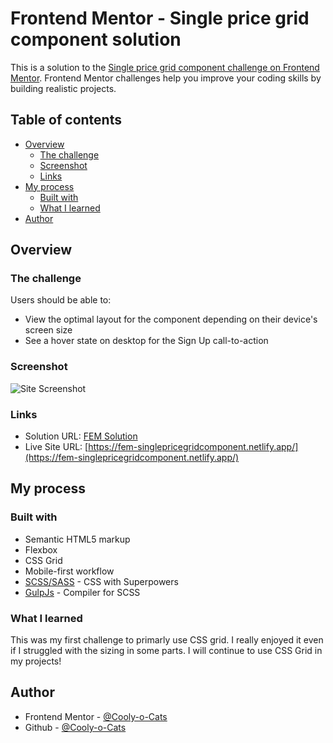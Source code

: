 # Frontend Mentor - Single price grid component solution

This is a solution to the [Single price grid component challenge on Frontend Mentor](https://www.frontendmentor.io/challenges/single-price-grid-component-5ce41129d0ff452fec5abbbc). Frontend Mentor challenges help you improve your coding skills by building realistic projects. 

## Table of contents

- [Overview](#overview)
  - [The challenge](#the-challenge)
  - [Screenshot](#screenshot)
  - [Links](#links)
- [My process](#my-process)
  - [Built with](#built-with)
  - [What I learned](#what-i-learned)
- [Author](#author)


## Overview

### The challenge

Users should be able to:

- View the optimal layout for the component depending on their device's screen size
- See a hover state on desktop for the Sign Up call-to-action

### Screenshot

![Site Screenshot](https://imgur.com/Xn1fa0k.png)

### Links

- Solution URL: [FEM Solution](https://your-solution-url.com)
- Live Site URL: [https://fem-singlepricegridcomponent.netlify.app/](https://fem-singlepricegridcomponent.netlify.app/)

## My process

### Built with

- Semantic HTML5 markup
- Flexbox
- CSS Grid
- Mobile-first workflow
- [SCSS/SASS](https://sass-lang.com/) - CSS with Superpowers
- [GulpJs](https://gulpjs.com/) - Compiler for SCSS

### What I learned

This was my first challenge to primarly use CSS grid. I really enjoyed it even if I struggled with the sizing in some parts. I will continue to use CSS Grid in my projects!

## Author

- Frontend Mentor - [@Cooly-o-Cats](https://www.frontendmentor.io/profile/Cooly-o-Cats)
- Github - [@Cooly-o-Cats](https://github.com/Cooly-o-Cats)